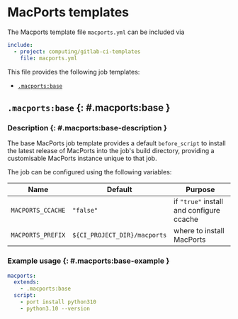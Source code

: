 # MacPorts templates

The Macports template file `macports.yml` can be included via

```yaml
include:
  - project: computing/gitlab-ci-templates
    file: macports.yml
```

This file provides the following job templates:

- [`.macports:base`](#.macports:base)

## `.macports:base` {: #.macports:base }

### Description {: #.macports:base-description }

The base MacPorts job template provides a default `before_script`
to install the latest release of MacPorts into the job's build directory,
providing a customisable MacPorts instance unique to that job.

The job can be configured using the following variables:

| Name              | Default                      | Purpose                                  |
| ----------------- | ---------------------------- | ---------------------------------------- |
| `MACPORTS_CCACHE` | `"false"`                    | if `"true"` install and configure ccache |
| `MACPORTS_PREFIX` | `${CI_PROJECT_DIR}/macports` | where to install MacPorts                |

### Example usage {: #.macports:base-example }

```yaml
macports:
  extends:
    - .macports:base
  script:
    - port install python310
    - python3.10 --version
```
